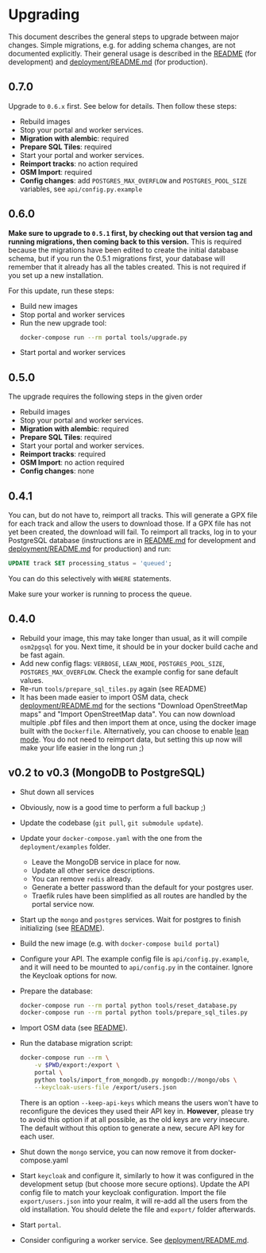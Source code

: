# Upgrading

This document describes the general steps to upgrade between major changes.
Simple migrations, e.g. for adding schema changes, are not documented
explicitly. Their general usage is described in the [README](./README.md) (for
development) and [deployment/README.md](deployment/README.md) (for production).

## 0.7.0

Upgrade to `0.6.x` first. See below for details. Then follow these steps:

- Rebuild images
- Stop your portal and worker services.
- **Migration with alembic**: required 
- **Prepare SQL Tiles**: required
- Start your portal and worker services.
- **Reimport tracks**: no action required 
- **OSM Import**: required
- **Config changes**: add `POSTGRES_MAX_OVERFLOW` and `POSTGRES_POOL_SIZE`
  variables, see `api/config.py.example`  

## 0.6.0

**Make sure to upgrade to `0.5.1` first, by checking out that version tag and
running migrations, then coming back to this version.** This is required
because the migrations have been edited to create the initial database schema,
but if you run the 0.5.1 migrations first, your database will remember that it
already has all the tables created. This is not required if you set up a new
installation.

For this update, run these steps:

- Build new images
- Stop portal and worker services
- Run the new upgrade tool:
  ```bash
  docker-compose run --rm portal tools/upgrade.py
  ```
- Start portal and worker services

## 0.5.0

The upgrade requires the following steps in the given order

- Rebuild images
- Stop your portal and worker services.
- **Migration with alembic**: required 
- **Prepare SQL Tiles**: required 
- Start your portal and worker services.
- **Reimport tracks**: required 
- **OSM Import**: no action required
- **Config changes**: none

## 0.4.1

You can, but do not have to, reimport all tracks. This will generate a GPX file
for each track and allow the users to download those. If a GPX file has not yet
been created, the download will fail. To reimport all tracks, log in to your
PostgreSQL database (instructions are in [README.md](./README.md) for
development and [deployment/README.md](./deployment/README.md) for production)
and run:

```sql
UPDATE track SET processing_status = 'queued';
```

You can do this selectively with `WHERE` statements.

Make sure your worker is running to process the queue.

## 0.4.0

* Rebuild your image, this may take longer than usual, as it will compile
  `osm2pgsql` for you. Next time, it should be in your docker build cache and
  be fast again.
* Add new config flags: `VERBOSE`, `LEAN_MODE`, `POSTGRES_POOL_SIZE`,
  `POSTGRES_MAX_OVERFLOW`. Check the example config for sane default values.
* Re-run `tools/prepare_sql_tiles.py` again (see README)
* It has been made easier to import OSM data, check
  [deployment/README.md](deployment/README.md) for the sections "Download
  OpenStreetMap maps" and "Import OpenStreetMap data". You can now download
  multiple .pbf files and then import them at once, using the docker image
  built with the `Dockerfile`. Alternatively, you can choose to enable [lean
  mode](docs/lean-mode.md). You do not need to reimport data, but setting this
  up now will make your life easier in the long run ;)

## v0.2 to v0.3 (MongoDB to PostgreSQL)

* Shut down all services
* Obviously, now is a good time to perform a full backup ;)
* Update the codebase (`git pull`, `git submodule update`).
* Update your ``docker-compose.yaml`` with the one from the ``deployment/examples`` 
  folder.
  * Leave the MongoDB service in place for now.
  * Update all other service descriptions. 
  * You can remove `redis` already. 
  * Generate a better password than the default for your
    postgres user.
  * Traefik rules have been simplified as all routes are handled
    by the portal service now.
* Start up the `mongo` and `postgres` services. Wait for postgres to finish
  initializing (see [README](README.md)).
* Build the new image (e.g. with `docker-compose build portal`)
* Configure your API. The example config file is `api/config.py.example`, and
  it will need to be mounted to `api/config.py` in the container. Ignore the
  Keycloak options for now.
* Prepare the database: 
  
    ```bash
    docker-compose run --rm portal python tools/reset_database.py
    docker-compose run --rm portal python tools/prepare_sql_tiles.py
    ```
* Import OSM data (see [README](README.md)).
* Run the database migration script: 
    
    ```bash
    docker-compose run --rm \
        -v $PWD/export:/export \
        portal \
        python tools/import_from_mongodb.py mongodb://mongo/obs \
        --keycloak-users-file /export/users.json
    ```
  There is an option `--keep-api-keys` which means the users won't have to
  reconfigure the devices they used their API key in. **However**, please try
  to avoid this option if at all possible, as the old keys are *very* insecure.
  The default without this option to generate a new, secure API key for each
  user.
* Shut down the `mongo` service, you can now remove it from docker-compose.yaml
* Start `keycloak` and configure it, similarly to how it was configured in the
  development setup (but choose more secure options). Update the API config
  file to match your keycloak configuration. Import the file
  `export/users.json` into your realm, it will re-add all the users from the
  old installation. You should delete the file and `export/` folder afterwards.
* Start `portal`.
* Consider configuring a worker service. See [deployment/README.md](deployment/README.md).

